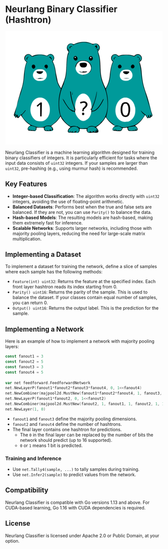 # Neurlang Binary Classifier (Hashtron)

![Neurlang Binary Classifier](classifier.svg)

Neurlang Classifier is a machine learning algorithm designed for training binary classifiers of integers. It is particularly efficient for tasks where the input data consists of `uint32` integers. If your samples are larger than `uint32`, pre-hashing (e.g., using murmur hash) is recommended.

## Key Features

- **Integer-based Classification**: The algorithm works directly with `uint32` integers, avoiding the use of floating-point arithmetic.
- **Balanced Datasets**: Performs best when the true and false sets are balanced. If they are not, you can use `Parity()` to balance the data.
- **Hash-based Models**: The resulting models are hash-based, making them extremely fast for inference.
- **Scalable Networks**: Supports larger networks, including those with majority pooling layers, reducing the need for large-scale matrix multiplication.

## Implementing a Dataset

To implement a dataset for training the network, define a slice of samples where each sample has the following methods:

- `Feature(int) uint32`: Returns the feature at the specified index. Each front layer hashtron reads its index starting from 0.
- `Parity() uint16`: Returns the parity of the sample. This is used to balance the dataset. If your classes contain equal number of samples, you can return 0.
- `Output() uint16`: Returns the output label. This is the prediction for the sample.

## Implementing a Network

Here is an example of how to implement a network with majority pooling layers:

```go
const fanout1 = 3
const fanout2 = 5
const fanout3 = 3
const fanout4 = 5

var net feedforward.FeedforwardNetwork
net.NewLayerP(fanout1*fanout2*fanout3*fanout4, 0, 1<<fanout4)
net.NewCombiner(majpool2d.MustNew(fanout1*fanout2*fanout4, 1, fanout3, 1, fanout4, 1, 1))
net.NewLayerP(fanout1*fanout2, 0, 1<<fanout2)
net.NewCombiner(majpool2d.MustNew(fanout2, 1, fanout1, 1, fanout2, 1, 1))
net.NewLayer(1, 0)
```

- `fanout1` and `fanout3` define the majority pooling dimensions.
- `fanout2` and `fanout4` define the number of hashtrons.
- The final layer contains one hashtron for predictions.
  - The `0` in the final layer can be replaced by the number of bits the network should predict (up to 16 supported).
  - `0` or `1` means 1 bit is predicted.

### Training and Inference

- Use `net.Tally4(sample, ...)` to tally samples during training.
- Use `net.Infer2(sample)` to predict values from the network.

## Compatibility

Neurlang Classifier is compatible with Go versions 1.13 and above. For CUDA-based learning, Go 1.16 with CUDA dependencies is required.

## License

Neurlang Classifier is licensed under Apache 2.0 or Public Domain, at your option.
